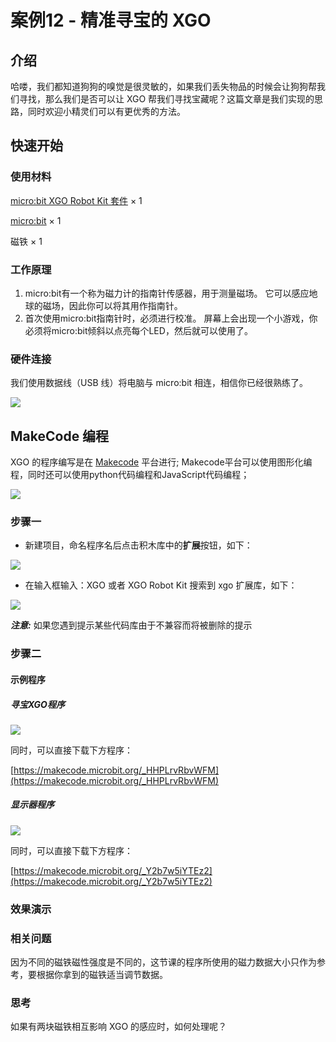 ﻿---
sidebar_position: 19
sidebar_label: 案例12 - 精准寻宝的 XGO
---

# 案例12 - 精准寻宝的 XGO

## 介绍

哈喽，我们都知道狗狗的嗅觉是很灵敏的，如果我们丢失物品的时候会让狗狗帮我们寻找，那么我们是否可以让 XGO 帮我们寻找宝藏呢？这篇文章是我们实现的思路，同时欢迎小精灵们可以有更优秀的方法。

## 快速开始

### 使用材料

[micro:bit XGO Robot Kit 套件](https://www.elecfreaks.com/micro-bit-xgo-robot-kit.html) × 1

[micro:bit](https://www.elecfreaks.com/bbc-micro-bit-board-for-coding-programming-microbit.html) × 1

磁铁 × 1

### 工作原理

1. micro:bit有一个称为磁力计的指南针传感器，用于测量磁场。 它可以感应地球的磁场，因此你可以将其用作指南针。
2. 首次使用micro:bit指南针时，必须进行校准。 屏幕上会出现一个小游戏，你必须将micro:bit倾斜以点亮每个LED，然后就可以使用了。

### 硬件连接

我们使用数据线（USB 线）将电脑与 micro:bit 相连，相信你已经很熟练了。

![](https://wiki-media-ef.oss-cn-hongkong.aliyuncs.com//images/microbit-xgo-robot-kit-22.png)

## MakeCode 编程

XGO 的程序编写是在 [Makecode](https://makecode.microbit.org/#) 平台进行; Makecode平台可以使用图形化编程，同时还可以使用python代码编程和JavaScript代码编程；

![](https://wiki-media-ef.oss-cn-hongkong.aliyuncs.com//images/microbit-xgo-robot-kit-10.png)

### 步骤一

- 新建项目，命名程序名后点击积木库中的**扩展**按钮，如下：

![](https://wiki-media-ef.oss-cn-hongkong.aliyuncs.com//images/microbit-xgo-robot-kit-12.png)

- 在输入框输入：XGO 或者 XGO Robot Kit 搜索到 xgo 扩展库，如下：

![](https://wiki-media-ef.oss-cn-hongkong.aliyuncs.com//images/microbit-xgo-robot-kit-13.png)

**_注意:_** 如果您遇到提示某些代码库由于不兼容而将被删除的提示

### 步骤二

#### 示例程序

##### 寻宝XGO程序

![](https://wiki-media-ef.oss-cn-hongkong.aliyuncs.com//images/microbit-xgo-robot-kit-case12-01.png)

同时，可以直接下载下方程序：

[https://makecode.microbit.org/_HHPLrvRbvWFM](https://makecode.microbit.org/_HHPLrvRbvWFM)

##### 显示器程序

![](https://wiki-media-ef.oss-cn-hongkong.aliyuncs.com//images/microbit-xgo-robot-kit-case12-02.png)

[](https://makecode.microbit.org/_Y2b7w5iYTEz2)

同时，可以直接下载下方程序：

[https://makecode.microbit.org/_Y2b7w5iYTEz2](https://makecode.microbit.org/_Y2b7w5iYTEz2)

### 效果演示

### 相关问题

因为不同的磁铁磁性强度是不同的，这节课的程序所使用的磁力数据大小只作为参考，要根据你拿到的磁铁适当调节数据。

### 思考

如果有两块磁铁相互影响 XGO 的感应时，如何处理呢？

